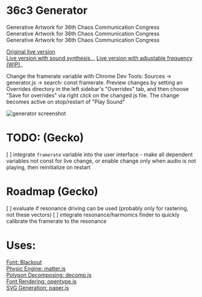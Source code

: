 # 36c3 Generator
Generative Artwork for 36th Chaos Communication Congress  
Generative Artwork for 36th Chaos Communication Congress  
Generative Artwork for 36th Chaos Communication Congress  


[Original live version](https://36c3.bleeptrack.de)  
[Live version with sound synthesis](https://quantenprojects.github.io/36c3-generator/)__
[Live version with adjustable frequency (WIP)](https://chuckthegecko.github.io/36c3-generator/)_

Change the framerate variable with Chrome Dev Tools: Sources -> generator.js -> search: const framerate.
Preview changes by setting an Overrides directory in the left sidebar's "Overrides" tab, and then choose "Save for overrides" via right click on the changed js file. The change becomes active on stop/restart of "Play Sound"

![generator screenshot](https://github.com/bleeptrack/36c3-generator/blob/master/img/screenshot.png)

# TODO: (Gecko)
[ ] integrate `framerate` variable into the user interface
    - make all dependent variables not const for live change, or enable change only when audio is not playing, then reinitialize on restart
    
# Roadmap (Gecko)
[ ] evaluate if resonance driving can be used (probably only for rastering, not these vectors)
[ ] integrate resonance/harmonics finder to quickly calibrate the framerate to the resonance

# Uses:
[Font: Blackout](https://github.com/theleagueof/blackout)  
[Physic Engine: matter.js](https://brm.io/matter-js/)  
[Polygon Decomposing: decomp.js](https://github.com/schteppe/poly-decomp.js/)  
[Font Rendering: opentype.js](https://github.com/opentypejs/opentype.js/blob/master/README.md)  
[SVG Generation: paper.js](http://paperjs.org/)

